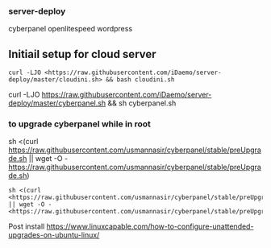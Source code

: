 ### server-deploy

cyberpanel openlitespeed wordpress

## Initiail setup for cloud server 
```
curl -LJO <https://raw.githubusercontent.com/iDaemo/server-deploy/master/cloudini.sh> && bash cloudini.sh

```


curl -LJO <https://raw.githubusercontent.com/iDaemo/server-deploy/master/cyberpanel.sh> && sh cyberpanel.sh

### to upgrade cyberpanel while in root

sh <(curl <https://raw.githubusercontent.com/usmannasir/cyberpanel/stable/preUpgrade.sh> || wget -O - <https://raw.githubusercontent.com/usmannasir/cyberpanel/stable/preUpgrade.sh>)

```
sh <(curl <https://raw.githubusercontent.com/usmannasir/cyberpanel/stable/preUpgrade.sh> || wget -O - <https://raw.githubusercontent.com/usmannasir/cyberpanel/stable/preUpgrade.sh>)

```

Post install
https://www.linuxcapable.com/how-to-configure-unattended-upgrades-on-ubuntu-linux/

